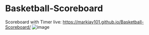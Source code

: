 # Basketball-Scoreboard
Scoreboard with Timer
live: https://markjay101.github.io/Basketball-Scoreboard/
![image](https://user-images.githubusercontent.com/125184798/224186853-08749d89-0ed5-4961-9f7a-95905e9812cb.png)
